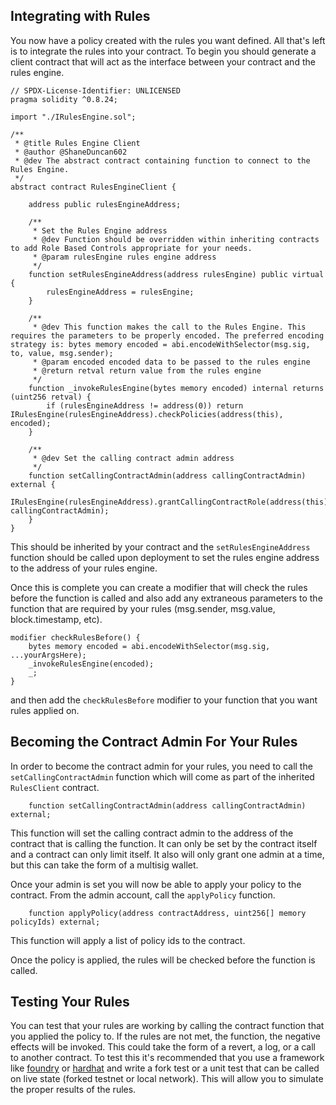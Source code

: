 ## Integrating with Rules

You now have a policy created with the rules you want defined. All that's left is to integrate the rules into your contract. To begin you should generate a client contract that will act as the interface between your contract and the rules engine.

```solidity
// SPDX-License-Identifier: UNLICENSED
pragma solidity ^0.8.24;

import "./IRulesEngine.sol";

/**
 * @title Rules Engine Client
 * @author @ShaneDuncan602
 * @dev The abstract contract containing function to connect to the Rules Engine.
 */
abstract contract RulesEngineClient {

    address public rulesEngineAddress;

    /**
     * Set the Rules Engine address
     * @dev Function should be overridden within inheriting contracts to add Role Based Controls appropriate for your needs.
     * @param rulesEngine rules engine address
     */
    function setRulesEngineAddress(address rulesEngine) public virtual {
        rulesEngineAddress = rulesEngine;
    }

    /**
     * @dev This function makes the call to the Rules Engine. This requires the parameters to be properly encoded. The preferred encoding strategy is: bytes memory encoded = abi.encodeWithSelector(msg.sig, to, value, msg.sender);
     * @param encoded encoded data to be passed to the rules engine
     * @return retval return value from the rules engine
     */
    function _invokeRulesEngine(bytes memory encoded) internal returns (uint256 retval) {
        if (rulesEngineAddress != address(0)) return IRulesEngine(rulesEngineAddress).checkPolicies(address(this), encoded);
    }

    /**
     * @dev Set the calling contract admin address
     */
    function setCallingContractAdmin(address callingContractAdmin) external {
        IRulesEngine(rulesEngineAddress).grantCallingContractRole(address(this), callingContractAdmin);
    }
}
```

This should be inherited by your contract and the `setRulesEngineAddress` function should be called upon deployment to set the rules engine address to the address of your rules engine.

Once this is complete you can create a modifier that will check the rules before the function is called and also add any extraneous parameters to the function that are required by your rules (msg.sender, msg.value, block.timestamp, etc).

```solidity
modifier checkRulesBefore() {
    bytes memory encoded = abi.encodeWithSelector(msg.sig, ...yourArgsHere);
    _invokeRulesEngine(encoded);
    _;
}
```

and then add the `checkRulesBefore` modifier to your function that you want rules applied on.

## Becoming the Contract Admin For Your Rules

In order to become the contract admin for your rules, you need to call the `setCallingContractAdmin` function which will come as part of the inherited `RulesClient` contract.

```solidity
    function setCallingContractAdmin(address callingContractAdmin) external;
```

This function will set the calling contract admin to the address of the contract that is calling the function. It can only be set by the contract itself and a contract can only limit itself. It also will only grant one admin at a time, but this can take the form of a multisig wallet.

Once your admin is set you will now be able to apply your policy to the contract. From the admin account, call the `applyPolicy` function.

```solidity
    function applyPolicy(address contractAddress, uint256[] memory policyIds) external;
```

This function will apply a list of policy ids to the contract.

Once the policy is applied, the rules will be checked before the function is called.

## Testing Your Rules

You can test that your rules are working by calling the contract function that you applied the policy to. If the rules are not met, the function, the negative effects will be invoked. This could take the form of a revert, a log, or a call to another contract. To test this it's recommended that you use a framework like [foundry](https://book.getfoundry.sh/index.html) or [hardhat](https://hardhat.org/hardhat-runner/docs/getting-started) and write a fork test or a unit test that can be called on live state (forked testnet or local network). This will allow you to simulate the proper results of the rules.
